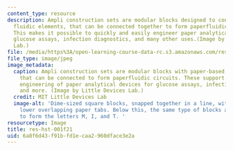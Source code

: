 ```yaml
---
content_type: resource
description: Ampli construction sets are modular blocks designed to contain paper-based
  fluidic elements, that can be connected together to form paperfluidic circuits.
  This makes it possible to quickly and easily engineer paper analytical devices for
  glucose assays, infection diagnostics, and many other uses.(Image by Little Devices
  Lab.)
file: /media/https%3A/open-learning-course-data-rc.s3.amazonaws.com/res-hst-001-mit-little-devices-lab-fall-2021/6a8f6d43f91bfd1ecaa2960dface3e2a_res-hst-001f21.jpg
file_type: image/jpeg
image_metadata:
  caption: Ampli construction sets are modular blocks with paper-based fluidic elements,
    that can be connected to form paperfluidic circuits. These support quick and easy
    engineering of paper analytical devices for glucose assays, infection diagnostics,
    and more. (Image by Little Devices Lab.)
  credit: MIT Little Devices Lab
  image-alt: 'Dime-sized square blocks, snapped together in a line, with upper and
    lower overlapping paper tabs. Below this, the same type of blocks are arranged
    to form the letters M, I, and T. '
resourcetype: Image
title: res-hst-001f21
uid: 6a8f6d43-f91b-fd1e-caa2-960dface3e2a
---
```

